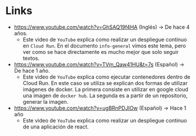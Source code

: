 # Links

- https://www.youtube.com/watch?v=GhSAQ19f4HA (Inglés) -> De hace 4 años.
    - Este video de `YouTube` explica como realizar un despliegue continuo en `Cloud Run`. En el documento `info-general` vimos este tema, pero ver como se hace directamente es mucho mejor que solo seguir textos.
- https://www.youtube.com/watch?v=TVm_Qaw41HU&t=7s (Español) -> De hace 1 año.
    - Este video de `YouTube` explica como ejecutar contenedores dentro de Cloud Run. En este caso se utiliza se explican dos formas de utilizar imágenes de docker. La primera consiste en utilizar en google cloud una imagen de `docker hub`. La segunda es a partir de un repositorio, generar la imagen.
- https://www.youtube.com/watch?v=ugBRnPDJIOw (Español) -> Hace 1 año
    - Este video de `YouTube` explica como realizar un despliegue continuo de una aplicación de react.